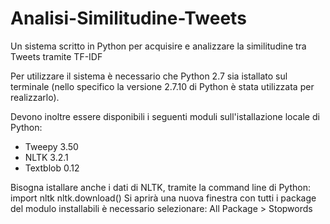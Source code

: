 # Analisi-Similitudine-Tweets
Un sistema scritto in Python per acquisire e analizzare la similitudine tra Tweets tramite TF-IDF

Per utilizzare il sistema è necessario che Python 2.7 sia istallato sul terminale (nello
specifico la versione 2.7.10 di Python è stata utilizzata per realizzarlo).

Devono inoltre essere disponibili i seguenti moduli sull'istallazione locale di Python:
- Tweepy   3.50
- NLTK     3.2.1
- Textblob 0.12

Bisogna istallare anche i dati di NLTK, tramite la command line di Python:
import nltk
nltk.download()
Si aprirà una nuova finestra con tutti i package del modulo installabili è necessario selezionare:
All Package > Stopwords

